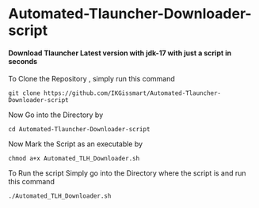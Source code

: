 # Automated-Tlauncher-Downloader-script
#### Download Tlauncher Latest version with jdk-17 with just a script in seconds

To Clone the Repository , simply run this command 
```
git clone https://github.com/IKGissmart/Automated-Tlauncher-Downloader-script
```
Now Go into the Directory by 
```
cd Automated-Tlauncher-Downloader-script
``` 
Now Mark the Script as an executable by 
```
chmod a+x Automated_TLH_Downloader.sh 
```` 
To Run the script Simply go into the Directory where the script is and run this command 
```
./Automated_TLH_Downloader.sh
```
